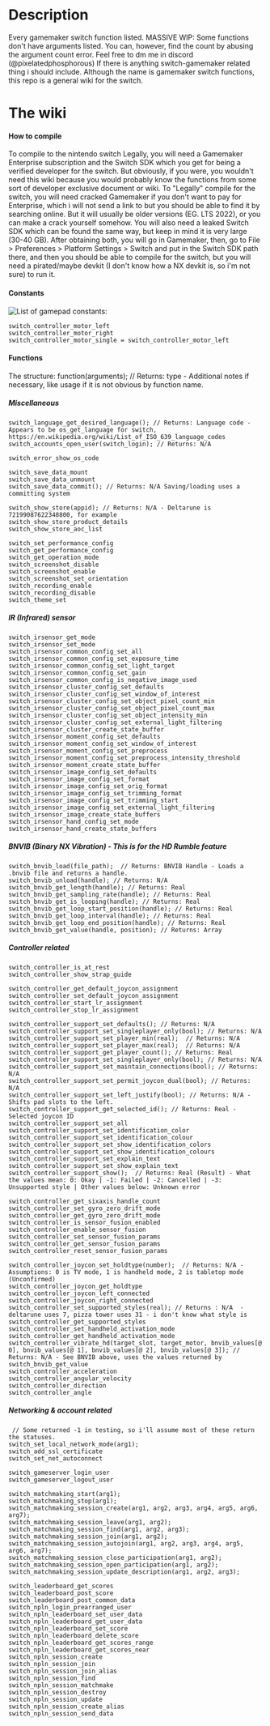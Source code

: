 # Description
Every gamemaker switch function listed.
MASSIVE WIP: Some functions don't have arguments listed. You can, however, find the count by abusing the argument count error.
Feel free to dm me in discord (@pixelatedphosphorous) If there is anything switch-gamemaker related thing i should include. Although the name is gamemaker switch functions, this repo is a general wiki for the switch.

# The wiki

#### How to compile
To compile to the nintendo switch Legally, you will need a Gamemaker Enterprise subscription and the Switch SDK which you get for being a verified developer for the switch. But obviously, if you were, you wouldn't need this wiki because you would probably know the functions from some sort of developer exclusive document or wiki.
To "Legally" compile for the switch, you will need cracked Gamemaker if you don't want to pay for Enterprise, which i will not send a link to but you should be able to find it by searching online. But it will usually be older versions (EG. LTS 2022), or you can make a crack yourself somehow. You will also need a leaked Switch SDK which can be found the same way, but keep in mind it is very large (30-40 GB). After obtaining both, you will go in Gamemaker, then, go to File > Preferences > Platform Settings > Switch and put in the Switch SDK path there, and then you should be able to compile for the switch, but you will need a pirated/maybe devkit (I don't know how a NX devkit is, so i'm not sure) to run it.

#### Constants
![List of gamepad constants:](https://github.com/user-attachments/assets/0958ac40-3285-4dcc-a162-910d4f4f18b2)
```gml
switch_controller_motor_left
switch_controller_motor_right
switch_controller_motor_single = switch_controller_motor_left
```


#### Functions
The structure:
function(arguments); // Returns: type - Additional notes if necessary, like usage if it is not obvious by function name.

##### Miscellaneous
```gml
switch_language_get_desired_language(); // Returns: Language code - Appears to be os_get_language for switch, https://en.wikipedia.org/wiki/List_of_ISO_639_language_codes
switch_accounts_open_user(switch_login); // Returns: N/A

switch_error_show_os_code

switch_save_data_mount
switch_save_data_unmount
switch_save_data_commit(); // Returns: N/A Saving/loading uses a committing system

switch_show_store(appid); // Returns: N/A - Deltarune is 72199087622348800, for example
switch_show_store_product_details
switch_show_store_aoc_list

switch_set_performance_config
switch_get_performance_config
switch_get_operation_mode
switch_screenshot_disable
switch_screenshot_enable
switch_screenshot_set_orientation
switch_recording_enable
switch_recording_disable
switch_theme_set

```

##### IR (Infrared) sensor
```gml
switch_irsensor_get_mode
switch_irsensor_set_mode
switch_irsensor_common_config_set_all
switch_irsensor_common_config_set_exposure_time
switch_irsensor_common_config_set_light_target
switch_irsensor_common_config_set_gain
switch_irsensor_common_config_is_negative_image_used
switch_irsensor_cluster_config_set_defaults
switch_irsensor_cluster_config_set_window_of_interest
switch_irsensor_cluster_config_set_object_pixel_count_min
switch_irsensor_cluster_config_set_object_pixel_count_max
switch_irsensor_cluster_config_set_object_intensity_min
switch_irsensor_cluster_config_set_external_light_filtering
switch_irsensor_cluster_create_state_buffer
switch_irsensor_moment_config_set_defaults
switch_irsensor_moment_config_set_window_of_interest
switch_irsensor_moment_config_set_preprocess
switch_irsensor_moment_config_set_preprocess_intensity_threshold
switch_irsensor_moment_create_state_buffer
switch_irsensor_image_config_set_defaults
switch_irsensor_image_config_set_format
switch_irsensor_image_config_set_orig_format
switch_irsensor_image_config_set_trimming_format
switch_irsensor_image_config_set_trimming_start
switch_irsensor_image_config_set_external_light_filtering
switch_irsensor_image_create_state_buffers
switch_irsensor_hand_config_set_mode
switch_irsensor_hand_create_state_buffers
```

##### BNVIB (Binary NX Vibration) - This is for the HD Rumble feature
```gml
switch_bnvib_load(file_path);  // Returns: BNVIB Handle - Loads a .bnvib file and returns a handle.
switch_bnvib_unload(handle); // Returns: N/A
switch_bnvib_get_length(handle); // Returns: Real 
switch_bnvib_get_sampling_rate(handle); // Returns: Real
switch_bnvib_get_is_looping(handle); // Returns: Real
switch_bnvib_get_loop_start_position(handle); // Returns: Real
switch_bnvib_get_loop_interval(handle); // Returns: Real
switch_bnvib_get_loop_end_position(handle); // Returns: Real
switch_bnvib_get_value(handle, position); // Returns: Array
```

##### Controller related
```gml
switch_controller_is_at_rest
switch_controller_show_strap_guide

switch_controller_get_default_joycon_assignment
switch_controller_set_default_joycon_assignment
switch_controller_start_lr_assignment
switch_controller_stop_lr_assignment

switch_controller_support_set_defaults(); // Returns: N/A
switch_controller_support_set_singleplayer_only(bool); // Returns: N/A
switch_controller_support_set_player_min(real);  // Returns: N/A
switch_controller_support_set_player_max(real);  // Returns: N/A
switch_controller_support_get_player_count(); // Returns: Real
switch_controller_support_set_singleplayer_only(bool); // Returns: N/A
switch_controller_support_set_maintain_connections(bool); // Returns: N/A
switch_controller_support_set_permit_joycon_dual(bool); // Returns: N/A
switch_controller_support_set_left_justify(bool); // Returns: N/A - Shifts pad slots to the left.
switch_controller_support_get_selected_id(); // Returns: Real - Selected joycon ID
switch_controller_support_set_all
switch_controller_support_set_identification_color
switch_controller_support_set_identification_colour
switch_controller_support_set_show_identification_colors
switch_controller_support_set_show_identification_colours
switch_controller_support_set_explain_text
switch_controller_support_set_show_explain_text
switch_controller_support_show();  // Returns: Real (Result) - What the values mean: 0: Okay | -1: Failed | -2: Cancelled | -3: Unsupported style | Other values below: Unknown error

switch_controller_get_sixaxis_handle_count
switch_controller_set_gyro_zero_drift_mode
switch_controller_get_gyro_zero_drift_mode
switch_controller_is_sensor_fusion_enabled
switch_controller_enable_sensor_fusion
switch_controller_set_sensor_fusion_params
switch_controller_get_sensor_fusion_params
switch_controller_reset_sensor_fusion_params

switch_controller_joycon_set_holdtype(number);  // Returns: N/A - Assumptions: 0 is TV mode, 1 is handheld mode, 2 is tabletop mode (Unconfirmed)
switch_controller_joycon_get_holdtype
switch_controller_joycon_left_connected
switch_controller_joycon_right_connected
switch_controller_set_supported_styles(real); // Returns : N/A  - deltarune uses 7, pizza tower uses 31 - i don't know what style is
switch_controller_get_supported_styles
switch_controller_set_handheld_activation_mode
switch_controller_get_handheld_activation_mode
switch_controller_vibrate_hd(target_slot, target_motor, bnvib_values[@ 0], bnvib_values[@ 1], bnvib_values[@ 2], bnvib_values[@ 3]); // Returns: N/A - See BNVIB above, uses the values returned by switch_bnvib_get_value
switch_controller_acceleration
switch_controller_angular_velocity
switch_controller_direction
switch_controller_angle
```

##### Networking & account related
```gml
 // Some returned -1 in testing, so i'll assume most of these return the statuses.
switch_set_local_network_mode(arg1);
switch_add_ssl_certificate
switch_set_net_autoconnect

switch_gameserver_login_user
switch_gameserver_logout_user

switch_matchmaking_start(arg1);
switch_matchmaking_stop(arg1);
switch_matchmaking_session_create(arg1, arg2, arg3, arg4, arg5, arg6, arg7);
switch_matchmaking_session_leave(arg1, arg2);
switch_matchmaking_session_find(arg1, arg2, arg3);
switch_matchmaking_session_join(arg1, arg2);
switch_matchmaking_session_autojoin(arg1, arg2, arg3, arg4, arg5, arg6, arg7);
switch_matchmaking_session_close_participation(arg1, arg2);
switch_matchmaking_session_open_participation(arg1, arg2);
switch_matchmaking_session_update_description(arg1, arg2, arg3);

switch_leaderboard_get_scores
switch_leaderboard_post_score
switch_leaderboard_post_common_data
switch_npln_login_prearranged_user
switch_npln_leaderboard_set_user_data
switch_npln_leaderboard_get_user_data
switch_npln_leaderboard_set_score
switch_npln_leaderboard_delete_score
switch_npln_leaderboard_get_scores_range
switch_npln_leaderboard_get_scores_near
switch_npln_session_create
switch_npln_session_join
switch_npln_session_join_alias
switch_npln_session_find
switch_npln_session_matchmake
switch_npln_session_destroy
switch_npln_session_update
switch_npln_session_create_alias
switch_npln_session_send_data
```









